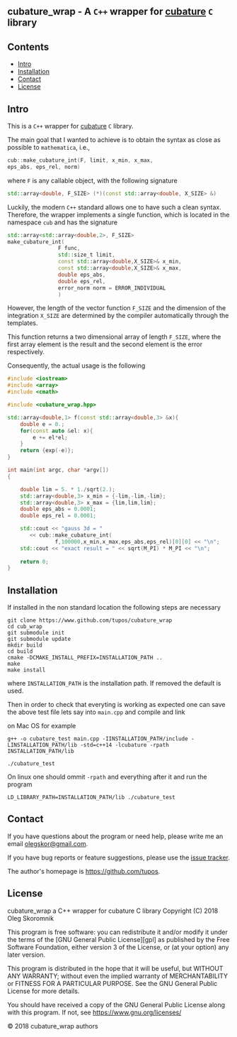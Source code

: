 ## cubature_wrap - A `C++` wrapper for [cubature][cubature] `C` library



Contents
--------
	
- [Intro](#intro)
- [Installation](#installation)
- [Contact](#contact)
- [License](#license)


Intro
-----

This is a `C++` wrapper for [cubature][cubature] `C` library. 

The main goal that I wanted to achieve is to obtain the syntax as
close as possible to `mathematica`, i.e.,

```c++
cub::make_cubature_int(F, limit, x_min, x_max,
eps_abs, eps_rel, norm)
```

where `F` is any callable object, with the following signature

```c++
std::array<double, F_SIZE> (*)(const std::array<double, X_SIZE> &)
```

Luckily, the modern `C++` standard allows one to have such a clean
syntax. Therefore, the wrapper implements a single function, which is
located in the namespace `cub` and has the signature

```c++
std::array<std::array<double,2>, F_SIZE>
make_cubature_int(
				F func,
				std::size_t limit,
				const std::array<double,X_SIZE>& x_min,
				const std::array<double,X_SIZE>& x_max,
				double eps_abs,
				double eps_rel,
				error_norm norm = ERROR_INDIVIDUAL
				)
```

However, the length of the vector function `F_SIZE` and the dimension
of the integration `X_SIZE` are determined by the compiler
automatically through the templates.

This function returns a two dimensional array of length `F_SIZE`,
where the first array element is the result and the second element is
the error respectively.

Consequently, the actual usage is the following

```c++
#include <iostream>
#include <array>
#include <cmath>

#include <cubature_wrap.hpp>

std::array<double,1> f(const std::array<double,3> &x){
	double e = 0.;
	for(const auto &el: x){
		e += el*el;
	}
	return {exp(-e)};
}

int main(int argc, char *argv[])
{

	double lim = 5. * 1./sqrt(2.);
	std::array<double,3> x_min = {-lim,-lim,-lim};
	std::array<double,3> x_max = {lim,lim,lim};
	double eps_abs = 0.0001;
	double eps_rel = 0.0001;

	std::cout << "gauss 3d = "
	   << cub::make_cubature_int(
			   f,100000,x_min,x_max,eps_abs,eps_rel)[0][0] << "\n";
	std::cout << "exact result = " << sqrt(M_PI) * M_PI << "\n";
	
	return 0;
}
```

Installation
------------
If installed in the non standard location the following steps are
necessary

```
git clone https://www.github.com/tupos/cubature_wrap
cd cub_wrap
git submodule init
git submodule update
mkdir build
cd build
cmake -DCMAKE_INSTALL_PREFIX=INSTALLATION_PATH ..
make
make install
```

where `INSTALLATION_PATH` is the installation path. If removed the
default is used.

Then in order to check that everyting is working as expected one can
save the above test file lets say into `main.cpp` and compile and link

on Mac OS for example

```
g++ -o cubature_test main.cpp -IINSTALLATION_PATH/include -LINSTALLATION_PATH/lib -std=c++14 -lcubature -rpath INSTALLATION_PATH/lib

./cubature_test
```

On linux one should ommit `-rpath` and everything after it and run the
program 
```
LD_LIBRARY_PATH=INSTALLATION_PATH/lib ./cubature_test
```



Contact
-------

If you have questions about the program or need help, please write me
an email <olegskor@gmail.com>.

If you have bug reports or feature suggestions, please use the [issue
tracker][issueTracker].


The author's homepage is <https://github.com/tupos>.

License
-------

cubature_wrap a C++ wrapper for cubature C library
Copyright (C) 2018 Oleg Skoromnik

This program is free software: you can redistribute it and/or modify
it under the terms of the [GNU General Public License][gpl] as published
by the Free Software Foundation, either version 3 of the License, or
(at your option) any later version.

This program is distributed in the hope that it will be useful,
but WITHOUT ANY WARRANTY; without even the implied warranty of
MERCHANTABILITY or FITNESS FOR A PARTICULAR PURPOSE.  See the
GNU General Public License for more details.

You should have received a copy of the GNU General Public License
along with this program.  If not, see <https://www.gnu.org/licenses/>

© 2018 cubature_wrap authors

[apache]: https://www.apache.org/licenses/LICENSE-2.0
[cubature]: https://github.com/stevengj/cubature
[issueTracker]: https://github.com/tupos/cubature_wrap/issues
